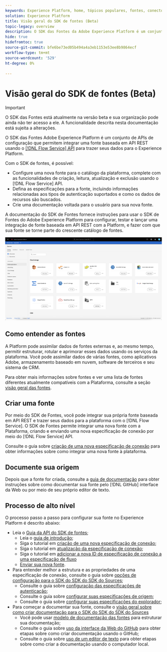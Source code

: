 ```yaml
---
keywords: Experience Platform, home, tópicos populares, fontes, conectores, conectores de origem, sdk de fontes, sdk, SDK
solution: Experience Platform
title: Visão geral do SDK de fontes (Beta)
topic-legacy: overview
description: O SDK das Fontes da Adobe Experience Platform é um conjunto de APIs de configuração que permitem integrar uma fonte baseada na API REST usando a API do Serviço de fluxo para trazer seus dados para o Experience Platform.
hide: true
hidefromtoc: true
source-git-commit: bfe6be73ed05b494a4a3eb1153e53ee8b9864ecf
workflow-type: tm+mt
source-wordcount: '529'
ht-degree: 0%

---
```


# Visão geral do SDK de fontes (Beta)

>[!IMPORTANT]
>
>O SDK das Fontes está atualmente na versão beta e sua organização pode ainda não ter acesso a ele. A funcionalidade descrita nesta documentação está sujeita a alterações.

O SDK das Fontes Adobe Experience Platform é um conjunto de APIs de configuração que permitem integrar uma fonte baseada em API REST usando o [[!DNL Flow Service] API](https://www.adobe.io/experience-platform-apis/references/flow-service/) para trazer seus dados para o Experience Platform.

Com o SDK de fontes, é possível:

* Configure uma nova fonte para o catálogo da plataforma, complete com as funcionalidades de criação, leitura, atualização e exclusão usando o [!DNL Flow Service] API.
* Defina as especificações para a fonte, incluindo informações relacionadas aos tipos de autenticação suportados e como os dados de recursos são buscados.
* Crie uma documentação voltada para o usuário para sua nova fonte.

A documentação do SDK de Fontes fornece instruções para usar o SDK de Fontes do Adobe Experience Platform para configurar, testar e lançar uma integração de fonte baseada em API REST com a Platform, e fazer com que sua fonte se torne parte do crescente catálogo de fontes.

![catálogo](./assets/catalog.png)

## Como entender as fontes

A Platform pode assimilar dados de fontes externas e, ao mesmo tempo, permitir estruturar, rotular e aprimorar esses dados usando os serviços da plataforma. Você pode assimilar dados de várias fontes, como aplicativos Adobe, armazenamento baseado em nuvem, software de terceiros e seu sistema de CRM.

Para obter mais informações sobre fontes e ver uma lista de fontes diferentes atualmente compatíveis com a Plataforma, consulte a seção [visão geral das fontes](../home.md).

## Criar uma fonte

Por meio do SDK de Fontes, você pode integrar sua própria fonte baseada em API REST e trazer seus dados para a plataforma com o [!DNL Flow Service]. O SDK de Fontes permite integrar uma nova fonte com a Plataforma, criando e enviando uma nova especificação de conexão por meio do [!DNL Flow Service] API.

Consulte o guia sobre [criação de uma nova especificação de conexão](./api/overview.md) para obter informações sobre como integrar uma nova fonte à plataforma.

## Documente sua origem

Depois que a fonte for criada, consulte a [guia de documentação](./documentation/overview.md) para obter instruções sobre como documentar sua fonte pelo [!DNL GitHub] interface da Web ou por meio de seu próprio editor de texto.

## Processo de alto nível

O processo passo a passo para configurar sua fonte no Experience Platform é descrito abaixo:

* Leia o [Guia da API do SDK de fontes](./api/overview.md);
   * Leia o [guia de introdução](./api/getting-started.md);
   * Siga o tutorial em [criação de uma nova especificação de conexão](./api/create.md);
   * Siga o tutorial em [atualização da especificação de conexão](./api/update-connection-specs.md);
   * Siga o tutorial em [adicionar a nova ID de especificação de conexão a uma especificação de fluxo](./api/update-flow-specs.md)
   * [Enviar sua nova fonte](./api/submit.md).
* Para entender melhor a estrutura e as propriedades de uma especificação de conexão, consulte o guia sobre [opções de configuração para o SDK do SDK do SDK do Sources](./config/config.md);
   * Consulte o guia sobre [configuração das especificações de autenticação](./config/authspec.md);
   * Consulte o guia sobre [configurar suas especificações de origem](./config/sourcespec.md);
   * Consulte o guia sobre [configurar suas especificações do explorador](./config/explorespec.md);
* Para começar a documentar sua fonte, consulte o [visão geral sobre como criar documentação para o SDK do SDK do SDK do Sources](./documentation/overview.md)
   * Você pode usar [modelo de documentação das fontes](./documentation/template.md) para estruturar sua documentação;
   * Consulte o guia sobre [uso da interface da Web do GitHub](./documentation/github.md) para obter etapas sobre como criar documentação usando o GitHub;
   * Consulte o guia sobre [uso de um editor de texto](./documentation/text-editor.md) para obter etapas sobre como criar a documentação usando o computador local.

